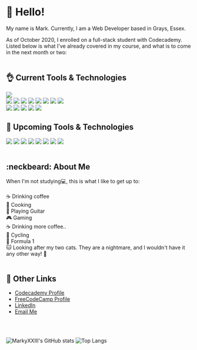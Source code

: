 # :wave: Hello!

My name is Mark. Currently, I am a Web Developer based in Grays, Essex.<br>

As of October 2020, I enrolled on a full-stack student with Codecademy.<br>
Listed below is what I've already covered in my course, and what is to come in the next month or two:
<br>
<br>

## :ok_hand: Current Tools & Technologies

![](https://img.shields.io/badge/Windows_OS-informational?style=flat&logo=Windows&logoColor=white&color=orange)
<br>
![](https://img.shields.io/badge/Visual_Studio_Code-informational?style=flat&logo=visual-studio-code&logoColor=white&color=yellow)
![](https://img.shields.io/badge/Git-informational?style=flat&logo=Git&logoColor=white&color=yellow)
![](https://img.shields.io/badge/Node.js-informational?style=flat&logo=Node.js&logoColor=white&color=yellow)
![](https://img.shields.io/badge/Mocha-informational?style=flat&logo=Mocha&logoColor=white&color=yellowgreen)
![](https://img.shields.io/badge/HTML_5-informational?style=flat&logo=HTML5&logoColor=white&color=brightgreen)
![](https://img.shields.io/badge/CSS_3-informational?style=flat&logo=CSS3&logoColor=white&color=brightgreen)
![](https://img.shields.io/badge/JavaScript-informational?style=flat&logo=JavaScript&logoColor=white&color=brightgreen)
![](https://img.shields.io/badge/PHP-informational?style=flat&logo=PHP&logoColor=white&color=brightgreen)
<br>
![](https://img.shields.io/badge/WordPress-informational?style=flat&logo=wordpress&logoColor=white&color=yellow)
![](https://img.shields.io/badge/WooCommerce-informational?style=flat&logo=woocommerce&logoColor=white&color=brightgreen)
![](https://img.shields.io/badge/Elementor-informational?style=flat&logo=elementor&logoColor=white&color=brightgreen)
![](https://img.shields.io/badge/Beaver_Builder-informational?style=flat&logo=beaverbuilder&logoColor=white&color=brightgreen)
![](https://img.shields.io/badge/Yoast-informational?style=flat&logo=Yoast&logoColor=white&color=brightgreen)
<br>

## :eyes: Upcoming Tools & Technologies

![](https://img.shields.io/badge/React-informational?style=flat&logo=React&logoColor=white&color=grey)
![](https://img.shields.io/badge/Redux-informational?style=flat&logo=Redux&logoColor=white&color=grey)
![](https://img.shields.io/badge/Netlify-informational?style=flat&logo=Netlify&logoColor=white&color=grey)
![](https://img.shields.io/badge/Jest-informational?style=flat&logo=Jest&logoColor=white&color=grey)
![](https://img.shields.io/badge/Express.js-informational?style=flat&logo=Express&logoColor=white&color=grey)
![](https://img.shields.io/badge/MySQL-informational?style=flat&logo=MySQL&logoColor=white&color=grey)
![](https://img.shields.io/badge/PostgreSQL-informational?style=flat&logo=PostgreSQL&logoColor=white&color=grey)
![](https://img.shields.io/badge/Auth0-informational?style=flat&logo=Auth0&logoColor=white&color=grey)
<br>
<br>

## :neckbeard: About Me

When I'm not studying:computer:, this is what I like to get up to:<br>
<br>
:coffee: Drinking coffee<br>
:spaghetti: Cooking<br>
:guitar: Playing Guitar<br>
:video_game: Gaming<br>
:coffee: Drinking more coffee..<br>
:bicyclist: Cycling<br>
:checkered_flag: Formula 1<br>
:cat: Looking after my two cats. They are a nightmare, and I wouldn't have it any other way! :revolving_hearts:
<br>
<br>

## :link: Other Links

- <a href="https://www.codecademy.com/profiles/Marky_XXIII">Codecademy Profile</a>
- <a href="https://www.freecodecamp.org/marky_xxiii">FreeCodeCamp Profile</a>
- <a href="https://www.linkedin.com/in/mark-williams-429a1b178/">LinkedIn</a>
- <a href="mailto:mwxxiii@gmail.com">Email Me</a>
<br>
<br>

![MarkyXXIII's GitHub stats](https://github-readme-stats.vercel.app/api?username=MarkyXXIII&hide=prs,issues&show_icons=true&theme=merko)
![Top Langs](https://github-readme-stats.vercel.app/api/top-langs/?username=MarkyXXIII&layout=compact&theme=merko)
